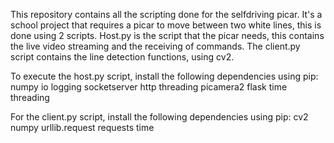 This repository contains all the scripting done for the selfdriving picar. It's a school project that requires a picar to move between two white lines, this is done using 2 scripts. Host.py is the script that the picar needs, this contains the live video streaming and the receiving of commands. The client.py script contains the line detection functions, using cv2.

To execute the host.py script, install the following dependencies using pip:
numpy
io
logging
socketserver
http
threading
picamera2
flask
time
threading

For the client.py script, install the following dependencies using pip:
cv2
numpy
urllib.request
requests
time
